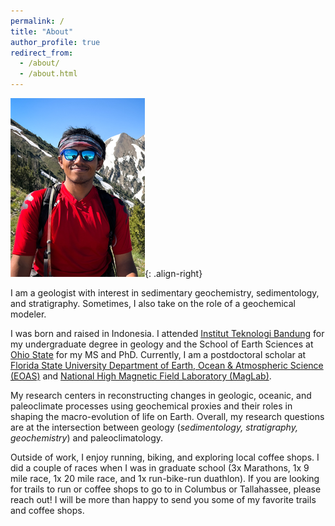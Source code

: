 ```yaml
---
permalink: /
title: "About"
author_profile: true
redirect_from: 
  - /about/
  - /about.html
---
```


![image-right](/assets/images/Profpic_Utah.png){: .align-right}

I am a geologist with interest in sedimentary geochemistry, sedimentology, and stratigraphy. Sometimes, I also take on the role of a geochemical modeler.


I was born and raised in Indonesia. I attended [Institut Teknologi Bandung](https://geology.fitb.itb.ac.id/) for my undergraduate degree in geology and the School of Earth Sciences at [Ohio State](https://earthsciences.osu.edu/) for my MS and PhD. Currently, I am a postdoctoral scholar at [Florida State University Department of Earth, Ocean & Atmospheric Science (EOAS)](https://www.eoas.fsu.edu/) and [National High Magnetic Field Laboratory (MagLab)](https://nationalmaglab.org/staff/?name=YosephAdiatma).

My research centers in reconstructing changes in geologic, oceanic, and paleoclimate processes using geochemical proxies and their roles in shaping the macro-evolution of life on Earth. Overall, my research questions are at the intersection between geology (*sedimentology, stratigraphy, geochemistry*) and paleoclimatology.

Outside of work, I enjoy running, biking, and exploring local coffee shops. I did a couple of races when I was in graduate school (3x Marathons, 1x 9 mile race, 1x 20 mile race, and 1x run-bike-run duathlon). If you are looking for trails to run or coffee shops to go to in Columbus or Tallahassee, please reach out! I will be more than happy to send you some of my favorite trails and coffee shops.
